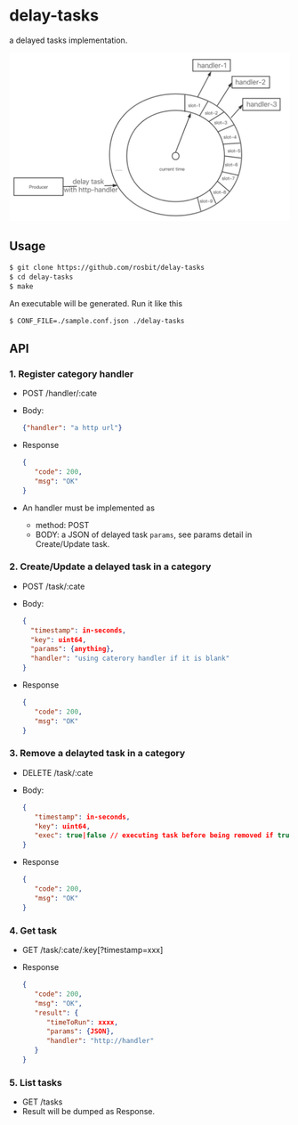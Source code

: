 # delay-tasks

a delayed tasks implementation.

![diag-1](delay-tasks.jpg)

## Usage

```bash
$ git clone https://github.com/rosbit/delay-tasks
$ cd delay-tasks
$ make
```

  An executable will be generated. Run it like this

```bash
$ CONF_FILE=./sample.conf.json ./delay-tasks
```

## API

### 1. Register category handler

- POST /handler/:cate

- Body:
  
  ```json
  {"handler": "a http url"}
  ```

- Response
  
  ```json
  {
     "code": 200,
     "msg": "OK"
  }
  ```

- An handler must be implemented as
  
  - method: POST
  - BODY: a JSON of delayed task `params`, see params detail in Create/Update task.

### 2. Create/Update a delayed task in a category

- POST /task/:cate

- Body:
  
  ```json
  {
    "timestamp": in-seconds,
    "key": uint64,
    "params": {anything},
    "handler": "using caterory handler if it is blank"
  }
  ```

- Response
  
  ```json
  {
     "code": 200,
     "msg": "OK"
  }
  ```

### 3. Remove a delayted task in a category

- DELETE /task/:cate

- Body:
  
  ```json
  {
     "timestamp": in-seconds,
     "key": uint64, 
     "exec": true|false // executing task before being removed if true.
  }
  ```

- Response
  
  ```json
  {
     "code": 200,
     "msg": "OK"
  }
  ```

### 4. Get task

- GET /task/:cate/:key[?timestamp=xxx]

- Response
  
  ```json
  {
     "code": 200,
     "msg": "OK",
     "result": {
        "timeToRun": xxxx,
        "params": {JSON},
        "handler": "http://handler"
     }
  }
  ```

### 5. List tasks

- GET /tasks
- Result will be dumped as Response.
